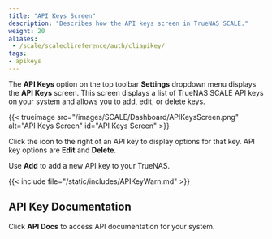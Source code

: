 ```yaml
---
title: "API Keys Screen"
description: "Describes how the API keys screen in TrueNAS SCALE."
weight: 20
aliases: 
 - /scale/scaleclireference/auth/cliapikey/
tags:
- apikeys
---
```


The **API Keys** option on the top toolbar **Settings** dropdown menu displays the **API Keys** screen.
This screen displays a list of TrueNAS SCALE API keys on your system and allows you to add, edit, or delete keys.

{{< trueimage src="/images/SCALE/Dashboard/APIKeysScreen.png" alt="API Keys Screen" id="API Keys Screen" >}}

Click the <span class="iconify" data-icon="eva:more-vertical-outline"></span> icon to the right of an API key to display options for that key. API key options are **Edit** and **Delete**.

Use **Add** to add a new API key to your TrueNAS.

{{< include file="/static/includes/APIKeyWarn.md" >}}

## API Key Documentation

Click **API Docs** to access API documentation for your system.
